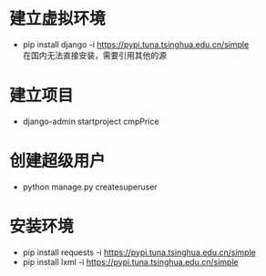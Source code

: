 # 建立虚拟环境
* pip install django -i https://pypi.tuna.tsinghua.edu.cn/simple  
在国内无法直接安装，需要引用其他的源

# 建立项目
* django-admin startproject cmpPrice

# 创建超级用户
* python manage.py createsuperuser

# 安装环境
* pip install requests -i https://pypi.tuna.tsinghua.edu.cn/simple
* pip install lxml -i https://pypi.tuna.tsinghua.edu.cn/simple
